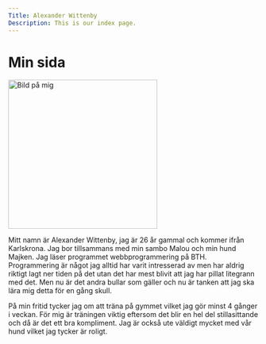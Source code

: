```yaml
---
Title: Alexander Wittenby
Description: This is our index page.
---
```


Min sida
==========================
<div class="middle"><img src="image/hemsidabild.jpg" width="300" alt="Bild på mig"></div>

Mitt namn är Alexander Wittenby, jag är 26 år gammal och kommer ifrån Karlskrona. Jag bor tillsammans med min sambo Malou och min hund Majken. Jag läser programmet webbprogrammering på BTH.
Programmering är något jag alltid har varit intresserad av men har aldrig riktigt lagt ner tiden på det utan det har mest blivit att jag har pillat litegrann med det. 
Men nu är det andra bullar som gäller och nu är tanken att jag ska lära mig detta för en gång skull.

På min fritid tycker jag om att träna på gymmet vilket jag gör minst 4 gånger i veckan. För mig är träningen viktig eftersom det blir en hel del stillasittande och då är det ett bra kompliment.
Jag är också ute väldigt mycket med vår hund vilket jag tycker är roligt.
